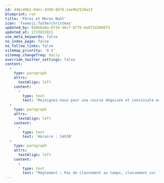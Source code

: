 ```yaml
---
id: 446c49b1-9dec-4350-8476-2ae9b2528a13
blueprint: run
title: 'Pères et Mères Noël'
icon: 'fxemoji:fatherchristmas'
updated_by: 668b8e8a-6f34-46cf-8776-6e9724209df3
updated_at: 1733832021
use_meta_keywords: false
no_index_page: false
no_follow_links: false
sitemap_priority: '0.5'
sitemap_changefreq: daily
override_twitter_settings: false
content:
  -
    type: paragraph
    attrs:
      textAlign: left
    content:
      -
        type: text
        text: "Rejoignez-nous pour une course déguisée et conviviale ouverte à tous et à tous les âges ! Le but est de s'amuser, dans la joie et la bonne humeur muni d'un petit déguisement ou d'un grandiose."
  -
    type: paragraph
    attrs:
      textAlign: left
    content:
      -
        type: text
        text: 'Horaire : 14h30'
  -
    type: paragraph
    attrs:
      textAlign: left
    content:
      -
        type: text
        text: "Règlement : Pas de classement au temps, classement sur l'originalité du costume (thème de Noël). Podium."
---
```

